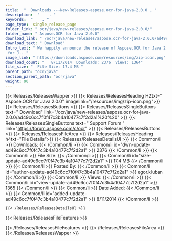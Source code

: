 ```yaml
---
title:  "  Downloads ---New-Releases-aspose.ocr-for-java-2.0.0 . " 
description:  "    . " 
keywords:  "    . " 
page_type:  single_release_page
folder_link: " ocr/java/new-releases/aspose.ocr-for-java-2.0.0/"
folder_name: " Aspose.OCR for Java 2.0.0"
download_link: " /ocr/java/new-releases/aspose.ocr-for-java-2.0.0/ad49c6cc7f0f47c3b4a10477c7f2d2a1"
download_text: " Download"
Intro_text: " We happily announce the release of Aspose.OCR for Java 2.0.0. Aspose.OCR
 for J..."
image_link: " https://downloads.aspose.com/resources/img/zip-icon.png"
download_count: "   8/11/2014  Downloads: 2376  Views: 1364"
file_size: "  File Size: 17.4 MB "
parent_path: "ocr/java"
section_parent_path: "ocr/java"
weight: 90 
---
```


{{< Releases/ReleasesWapper >}}
  {{< Releases/ReleasesHeading H2txt=" Aspose.OCR for Java 2.0.0" imagelink="/resources/img/zip-icon.png">}}
  {{< Releases/ReleasesButtons >}}
    {{< Releases/ReleasesSingleButtons text=" Download" link="/ocr/java/new-releases/aspose.ocr-for-java-2.0.0/ad49c6cc7f0f47c3b4a10477c7f2d2a1%20%20" >}}
    {{< Releases/ReleasesSingleButtons text=" Support Forum " link="https://forum.aspose.com/c/ocr" >}}
  {{< Releases/ReleasesButtons >}}
  {{< Releases/ReleasesFileArea >}}
    {{< Releases/ReleasesHeading h4txt="File Details">}}
    {{< Releases/ReleasesDetailsUl >}}
            {{< Common/li  >}} Downloads: {{< /Common/li >}} 
      {{< Common/li id="dwn-update-ad49c6cc7f0f47c3b4a10477c7f2d2a1" >}} 2376 {{< /Common/li >}} 
      {{< Common/li  >}} File Size: {{< /Common/li >}} 
      {{< Common/li id="size-update-ad49c6cc7f0f47c3b4a10477c7f2d2a1" >}} 17.4 MB {{< /Common/li >}} 
      {{< Common/li  >}} Posted By: {{< /Common/li >}} 
      {{< Common/li id="author-update-ad49c6cc7f0f47c3b4a10477c7f2d2a1" >}} egor.kluban {{< /Common/li >}} 
      {{< Common/li  >}} Views: {{< /Common/li >}} 
      {{< Common/li id="view-update-ad49c6cc7f0f47c3b4a10477c7f2d2a1" >}} 1365 {{< /Common/li >}} 
      {{< Common/li  >}} Date Added: {{< /Common/li >}} 
      {{< Common/li id="added-update-ad49c6cc7f0f47c3b4a10477c7f2d2a1" >}} 8/11/2014 {{< /Common/li >}} 

    {{< /Releases/ReleasesDetailsUl >}}

  {{< Releases/ReleasesFileFeatures >}}
      
  {{< /Releases/ReleasesFileFeatures >}}
 {{< /Releases/ReleasesFileArea >}}
{{< /Releases/ReleasesWapper >}}


